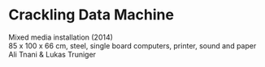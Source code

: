 # Crackling Data Machine
Mixed media installation (2014)<br>
85 x 100 x 66 cm, steel, single board computers, printer, sound and paper<br>
Ali Tnani & Lukas Truniger
